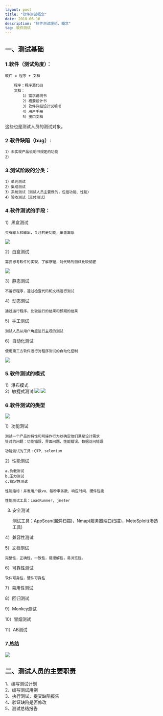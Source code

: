 ```yaml
---
layout: post
title: "软件测试概念"
date: 2018-06-10
description: "软件测试理论，概念"
tag: 软件测试
---
```


## 一、测试基础

### 1.软件（测试角度）：

	软件 = 程序 + 文档
		
		程序：程序源代码
		文档：
			1）需求说明书
			2）概要设计书
			3）软件详细设计说明书
			4）用户手册
			5）接口文档
			
这些也是测试人员的测试对象。

### 2.软件缺陷（bug）:

	1）未实现产品说明书规定的功能
	2）
	

### 3.测试阶段的分类：

	1）单元测试  
	2）集成测试  
	3）系统测试（测试人员主要做的，包括功能、性能）  
	4）验收测试（交付测试）  

### 4.软件测试的手段：

1）黑盒测试  

	只有输入和输出，关注的是功能，覆盖率低  
	
![](https://i.imgur.com/oRokbXp.png)

2）白盒测试  
	
	需要思考软件的实现，了解原理，对代码的测试比较彻底
	
![](https://i.imgur.com/m3TxsGP.png)

3）静态测试
	
	不运行程序，通过检查代码和文档进行测试

4）动态测试

	通过运行程序，比较运行的结果和预期的结果

5）手工测试

	测试人员从用户角度进行主观的测试

6）自动化测试

	使用第三方软件进行对程序测试的自动化控制
	
![](https://i.imgur.com/xyltfa7.png)
	
### 5.软件测试的模式

1）瀑布模式  
2）敏捷式测试
![](https://i.imgur.com/h3CsSHJ.png)
![](https://i.imgur.com/GSQfUhI.png)

### 6.软件测试的类型
![](https://i.imgur.com/2l2KKTz.png)

1）功能测试
	
	测试一个产品的特性和可操作行为以确定他们满足设计需求  
	针对的问题：功能错误，界面问题，性能错误，数据访问错误
	
	功能测试的工具：QTP、selenium

2）性能测试
 
	a.负载测试
	b.压力测试
	c.稳定性测试

	性能指标：并发用户数vu、每秒事务数、响应时间、硬件性能

	性能测试工具：LoadRunner, jmeter

3) 安全测试

	测试工具：AppScan(漏洞扫描)，Nmap(服务器端口扫描)，MetoSploit(渗透工具)

4）兼容性测试

5）文档测试

	完整性，正确性，一致性，易理解性，易浏览性。

6）可靠性测试

	软件可靠性，硬件可靠性

7）易用性测试

8）回归测试

9）Monkey测试

10）冒烟测试

11）AB测试

### 7.总结

![](https://i.imgur.com/IAAxz0I.png)

## 二、测试人员的主要职责

1、编写测试计划  
2、编写测试用例  
3、执行测试，提交缺陷报告  
4、验证缺陷是否修改  
5、测试总结报告  




